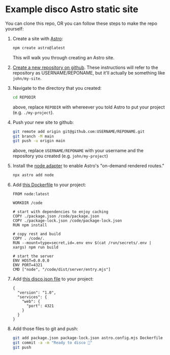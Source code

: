 # Example disco Astro static site

You can clone this repo, OR you can follow these steps to make the repo
yourself:

1. Create a site with [Astro](https://astro.build/):

   ```sh
   npm create astro@latest
   ```

   This will walk you through creating an Astro site.

2. [Create a new repository on github](https://github.com/new). These
   instructions will refer to the repository as USERNAME/REPONAME, but it'll
   actually be something like `john/my-site`.

3. Navigate to the directory that you created:

   ```sh
   cd REPODIR
   ```

   above, replace `REPODIR` with whereever you told Astro to put your project
   (e.g. `./my-project`).

4. Push your new site to github:

   ```sh
   git remote add origin git@github.com:USERNAME/REPONAME.git
   git branch -M main
   git push -u origin main
   ```

   above, replace `USERNAME/REPONAME` with your username and the repository
   you created (e.g. `john/my-project`)

5. Install the [node adapter](https://docs.astro.build/en/guides/integrations-guide/node/)
   to enable Astro's "on-demand rendered routes."

   ```sh
   npx astro add node
   ```

6. Add [this Dockerfile](Dockerfile) to your project:

   ```
   FROM node:latest

   WORKDIR /code

   # start with dependencies to enjoy caching
   COPY ./package.json /code/package.json
   COPY ./package-lock.json /code/package-lock.json
   RUN npm install

   # copy rest and build
   COPY . /code/.
   RUN --mount=type=secret,id=.env env $(cat /run/secrets/.env | xargs) npm run build

   # start the server
   ENV HOST=0.0.0.0
   ENV PORT=4321
   CMD ["node", "/code/dist/server/entry.mjs"]
   ```

7. Add [this disco.json file](disco.json) to your project:

   ```
   {
     "version": "1.0",
     "services": {
       "web": {
         "port": 4321
       }
     }
   }
   ```

8. Add those files to git and push:

   ```sh
   git add package.json package-lock.json astro.config.mjs Dockerfile disco.json
   git commit -a -m "Ready to disco 🪩"
   git push
   ```
